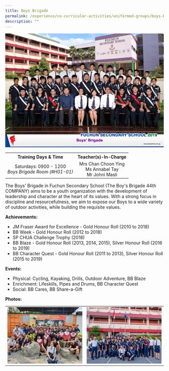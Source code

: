 ```yaml
---
title: Boys Brigade
permalink: /experience/co-curricular-activities/uniformed-groups/boys-brigade
description: ""
---
```

<img src="/images/boys1.jpeg">
<table>
<tbody>
<tr>
<th style="text-align: center;">Training Days &amp; Time</th>
<th style="text-align: center;">Teacher(s)-In-Charge</th>
</tr>
<tr>
<td style="text-align: center;">
<div>Saturdays: 0900 - 1200</div>
<div><em>Boys Brigade Room (#H01-01)</em></div>
</td>
<td style="text-align: center;">
<div>Mrs Chan Choon Ying</div>
<div>Ms Annabel Tay</div>
<div>Mr Johni&nbsp;Masli</div>
</td>
</tr>
</tbody>
</table>
<p>The Boys' Brigade in Fuchun Secondary School (The Boy's Brigade 44th COMPANY) aims to be a youth organization with the development of leadership and character at the heart of its values. With a strong focus in discipline and resourcefulness, we aim to expose our Boys to a wide variety of outdoor activities, while building the requisite values.</p>
<p><strong>Achievements:</strong></p>
<ul>
<li>JM Fraser Award for Excellence - Gold Honour Roll (2010 to 2018)</li>
<li>BB Week - Gold Honour Roll (2012 to 2018)</li>
<li>SP CHUA Challenge Trophy (2018)</li>
<li>BB Blaze - Gold Honour Roll (2013, 2014, 2015), Silver Honour Roll (2016 to 2019)</li>
<li>BB Character Quest - Gold Honour Roll (2011 to 2013), Silver Honour Roll (2015 to 2019)</li>
</ul>
<p><strong>Events:</strong></p>
<ul>
<li>Physical: Cycling, Kayaking, Drills, Outdoor Adventure, BB Blaze</li>
<li>Enrichment: Lifeskills, Pipes and Drums, BB Character Quest</li>
<li>Social: BB Cares, BB Share-a-Gift</li>
</ul>
<p><strong>Photos:</strong></p>
<table>
<tbody>
<tr>
<td><img src="/images/boys2.jpeg"></td>
<td><img src="/images/boys3.jpeg"></td>
</tr>
</tbody>
</table>